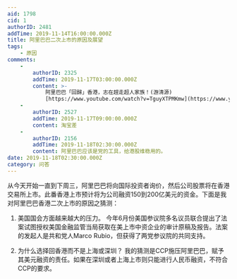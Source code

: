 ```yaml
---
aid: 1798
cid: 1
authorID: 2481
addTime: 2019-11-14T16:00:00.000Z
title: 阿里巴巴二次上市的原因及展望
tags:
    - 原因
comments:
    -
        authorID: 2325
        addTime: 2019-11-17T03:00:00.000Z
        content: >-
            阿里巴巴「回歸」香港，志在趕走超人家族！(游清源)
            [https://www.youtube.com/watch?v=TguyXTPMKmw](https://www.youtube.com/watch?v=TguyXTPMKmw)
    -
        authorID: 2527
        addTime: 2019-11-17T09:00:00.000Z
        content: 淘宝差
    -
        authorID: 2156
        addTime: 2019-11-18T02:30:00.000Z
        content: 阿里巴巴应该是党的工具，给港股维稳用的。
date: 2019-11-18T02:30:00.000Z
category: 问答
---
```


从今天开始一直到下周三，阿里巴巴将向国际投资者询价，然后公司股票将在香港交易所上市。此番香港上市预计将为公司融资150到200亿美元的资金。下面是我对阿里巴巴香港二次上市的原因之猜测：

1.  美国国会方面越来越大的压力。 今年6月份美国参议院多名议员联合提出了法案试图授权美国金融监管当局获取在美上市中资企业的审计原稿及报告。法案的发起人是共和党人Marco Rubio，但获得了两党参议院的共同支持。
    
2.  为什么选择回香港而不是上海或深圳？ 我的猜测是CCP施压阿里巴巴，赋予其美元融资的责任。如果在深圳或者上海上市则只能进行人民币融资，不符合CCP的要求。
